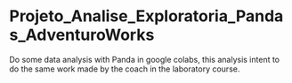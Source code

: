 # Projeto_Analise_Exploratoria_Pandas_AdventuroWorks
Do some data analysis with Panda in google colabs, this analysis intent to do the same work made by the coach in the laboratory course.
